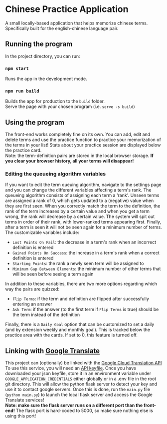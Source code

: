# Chinese Practice Application
A small locally-based application that helps memorize chinese terms. Specifically built for the english-chinese
language pair.

## Running the program
In the project directory, you can run:

### `npm start`
Runs the app in the development mode.

### `npm run build`
Builds the app for production to the `build` folder.\
Serve the page with your chosen program (i.e. `serve -s build`)

## Using the program
The front-end works completely fine on its own. You can add, edit and delete terms and use the practice function to
practice your memorization of the terms in your list! Stats about your practice session are displayed below the
practice card.\
Note: the term-definition pairs are stored in the local browser storage. **If you clear your browser history, all your 
terms will disappear!**

### Editing the queueing algorithm variables
If you want to edit the term queuing algorithm, navigate to the settings page and you can change the different variables
affecting a term's rank. The queueing algorithm consists of assigning each term a 'rank'. Unseen terms are assigned a 
rank of 0, which gets updated to a (negative) value when they are first seen. When you correctly match the term to the
definition, the rank of the term increases by a certain value and when you get a term wrong, the rank will decrease by
a certain value. The system will spit out terms in order of their rank, with lower-ranked terms appearing first.
Finally, after a term is seen it will not be seen again for a minimum number of terms. The customizable variables
include:
- `Lost Points On Fail`: the decrease in a term's rank when an incorrect definition is entered
- `Gained Points On Success`: the increase in a term's rank when a correct definition is entered
- `Starting Points`: the rank a newly seen term will be assigned to
- `Minimum Gap Between Elements`: the minimum number of other terms that will be seen before seeing a term again

In addition to these variables, there are two more options regarding which way the pairs are quizzed:
- `Flip Terms`: if the term and definition are flipped after successfully entering an answer
- `Ask Term`: if the answer (to the first term if `Flip Terms` is true) should be the term instead of the definition

Finally, there is a `Daily Goal` option that can be customized to set a daily (and by extension weekly and monthly
goal). This is tracked below the practice area with the cards. If set to 0, this feature is turned off.

## Linking with [Google Translate](https://translate.google.com/)
This project can (optionally) be linked with the [Google Cloud Translation API](https://cloud.google.com/translate)
To use this service, you will need an 
[API keyfile](https://cloud.google.com/translate/docs/setup#creating_service_accounts_and_keys). Once you have
downloaded your json keyfile, store it in an environment variable under `GOOGLE_APPLICATION_CREDENTIALS` either globally
or in a .env file in the root git directory. This will allow the python flask server to detect your key and use it to
contact google servers. Once this is done, run the `main.py` file (`python main.py`) to launch the local flask server
and access the Google Translate services!\
**Note: make sure the flask server runs on a different port than the front-end!** The flask port is hard-coded to 5000, 
so make sure nothing else is using this port!